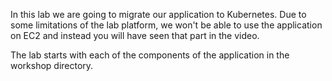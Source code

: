 In this lab we are going to migrate our application to Kubernetes. Due to some limitations of the lab platform, we won't be able to use the application on EC2 and instead you will have seen that part in the video. 

The lab starts with each of the components of the application in the workshop directory. 

<script>
console.log('gothere');
</script>